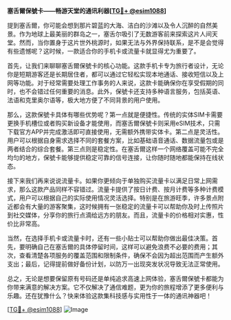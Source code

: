 **塞舌爾保號卡——畅游天堂的通讯利器[[TG💪+ @esim1088](https://t.me/s/esim1088)]**

提到塞舌爾，你可能会想到那片碧蓝的大海、洁白的沙滩以及令人沉醉的自然美景。作为地球上最美丽的群岛之一，塞舌尔吸引了无数游客前来探索这片人间天堂。然而，当你置身于这片世外桃源时，如果无法与外界保持联系，是不是会觉得有些遗憾呢？这时候，一款适合你的手机卡或流量卡就显得尤为重要了。

首先，让我们来聊聊塞舌爾保號卡的核心功能。这款手机卡专为旅行者设计，无论你是短期游客还是长期居住者，都可以通过它轻松实现本地通话、接收短信以及上网等功能。对于经常需要处理工作事务的人来说，这款卡能确保你在享受假期的同时，也不会错过任何重要的消息。此外，保號卡还支持多种语言服务，包括英语、法语和克里奥尔语等，极大地方便了不同背景的用户使用。

那么，这款保號卡具体有哪些优势呢？第一点就是便捷性。传统的实体SIM卡需要更换手机槽位或者购买新设备才能使用，而塞舌爾保號卡则采用eSIM技术，只需下载官方APP并完成激活即可直接使用，无需额外携带实体卡。第二点是灵活性。用户可以根据自身需求选择不同的套餐方案，比如基础语音通话、数据流量包或是两者结合的综合套餐。第三点则是稳定性。在塞舌爾这样一个网络覆盖可能不完全均匀的地方，保號卡能够提供稳定可靠的信号连接，让你随时随地都能保持在线状态。

接下来我们再来说说流量卡。如果你更倾向于单独购买流量卡以满足日常上网需求，那么这款产品同样不容错过。流量卡提供了按日计费、按月计费等多种计费模式，用户可以根据自己的实际使用情况灵活选择。特别是在旅游旺季，许多景点附近都会有大量的游客聚集，这时候拥有一张稳定的流量卡可以帮助你及时上传照片到社交媒体，分享你的旅行点滴给远方的朋友。而且，流量卡的价格相对实惠，性价比非常高。

当然，在选择手机卡或流量卡时，还有一些小贴士可以帮助你做出最佳决策。首先，要明确自己在塞舌爾的具体停留时间，这样可以避免浪费不必要的费用；其次，查看清楚各项服务的覆盖范围和限制条件，确保不会因为超出范围而产生额外支出；最后，记得提前做好备份计划，以防万一出现突发状况导致无法正常使用。

总之，无论是想要保留原有号码还是单纯追求高速上网体验，塞舌爾保號卡都能为你带来满意的解决方案。它不仅解决了通信难题，更为你的旅程增添了更多便利与乐趣。还在犹豫什么？快来体验这款集科技感与实用性于一体的通讯神器吧！

[[TG💪+ @esim1088](https://t.me/s/esim1088)] 
![Image](https://i.postimg.cc/4NQfJmqS/Snipaste-2025-05-13-00-14-12.png)